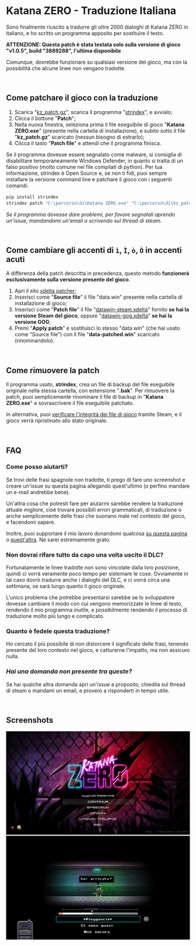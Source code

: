 # Katana ZERO - Traduzione Italiana
Sono finalmente riuscito a tradurre gli oltre 2000 dialoghi di Katana ZERO in italiano, e ho scritto un programma apposito per sostituire il testo.

**ATTENZIONE: Questa patch è stata testata solo sulla versione di gioco "v1.0.5", build "3889288", l'ultima disponibile**

Comunque, dovrebbe funzionare su qualsiasi versione del gioco, ma con la possibilità che alcune linee non vengano tradotte.

<br>

## Come patchare il gioco con la traduzione
1. Scarica "[kz_patch.gz](https://raw.githubusercontent.com/zWolfrost/Katana-ZERO-Traduzione-Italiana/main/kz_patch.gz)", scarica il programma "[strindex](https://github.com/zWolfrost/strindex/releases/tag/v3.7.1)", e avvialo;
2. Clicca il bottone "**Patch**";
3. Nella nuova finestra, seleziona prima il file eseguibile di gioco "**Katana ZERO.exe**" (presente nella cartella di installazione), e subito sotto il file "**kz_patch.gz**" scaricato (nessun bisogno di estrarlo);
4. Clicca il tasto "**Patch file**" e attendi che il programma finisca.

Se il programma dovesse essere segnalato come malware, si consiglia di disabilitare temporaneamente Windows Defender, in quanto si tratta di un falso positivo (molto comune nei file compilati di python). Per tua informazione, strindex è Open Source e, se non ti fidi, puoi sempre installare la versione command line e patchare il gioco con i seguenti comandi:

```sh
pip install strindex
strindex patch "C:\percorso\di\Katana ZERO.exe" "C:\percorso\di\kz_patch.gz"
```

*Se il programma dovesse dare problemi, per favore segnalali aprendo un'issue, mandandomi un'email o scrivendo sul thread di steam.*

<br>

## Come cambiare gli accenti di `ì`, `Ì`, `ò`, `Ò` in accenti acuti
A differenza della patch descritta in precedenza, questo metodo **funzionerà esclusivamente sulla versione presente del gioco**.

1. Apri il sito [xdelta patcher](https://kotcrab.github.io/xdelta-wasm/);
2. Inserisci come "**Source file**" il file "data.win" presente nella cartella di installazione di gioco;
3. Inserisci come "**Patch file**" il file "[datawin-steam.xdelta](https://raw.githubusercontent.com/zWolfrost/Katana-ZERO-Traduzione-Italiana/main/datawin-steam.xdelta)" fornito **se hai la versione Steam del gioco**, oppure "[datawin-gog.xdelta](https://raw.githubusercontent.com/zWolfrost/Katana-ZERO-Traduzione-Italiana/main/datawin-gog.xdelta)" **se hai la versione GOG**;
4. Premi "**Apply patch**" e sostituisci lo stesso "data.win" (che hai usato come "Source file") con il file "**data-patched.win**" scaricato (rinominandolo).

<br>

## Come rimuovere la patch
Il programma usato, **strindex**, crea un file di backup del file eseguibile originale nella stessa cartella, con estensione "**.bak**". Per rimuovere la patch, puoi semplicemente rinominare il file di backup in "**Katana ZERO.exe**" e sovrascrivere il file eseguibile patchato.

In alternativa, puoi [verificare l'integrità dei file di gioco](https://help.steampowered.com/it/faqs/view/0C48-FCBD-DA71-93EB) tramite Steam, e il gioco verrà ripristinato allo stato originale.

<br>

## FAQ
### Come posso aiutarti?
Se trovi delle frasi spagnole non tradotte, ti prego di fare uno screenshot e creare un'issue su questa pagina allegando quest'ultimo (o perfino mandare un e-mail andrebbe bene).

Un'altra cosa che potresti fare per aiutarmi sarebbe rendere la traduzione attuale migliore, cioè trovare possibili errori grammaticali, di traduzione o anche semplicemente delle frasi che suonano male nel contesto del gioco, e facendomi sapere.

Inoltre, puoi supportare il mio lavoro donandomi qualcosa [su questa pagina](https://paypal.me/zwolfrost) o [quest'altra](https://buymeacoffee.com/zwolfrost). Ne sarei estremamente grato.

### Non dovrai rifare tutto da capo una volta uscito il DLC?
Fortunatamente le linee tradotte non sono vincolate dalla loro posizione, quindi ci vorrà veramente poco tempo per sistemare le cose. Ovviamente in tal caso dovrò tradurre anche i dialoghi del DLC, e ci vorrà circa una settimana, se sarà lungo quanto il gioco originale.

L'unico problema che potrebbe presentarsi sarebbe se lo sviluppatore dovesse cambiare il modo con cui vengono memorizzate le linee di testo, rendendo il mio programma inutile, e possibilmente rendendo il processo di traduzione molto più lungo e complicato.

### Quanto è fedele questa traduzione?
Ho cercato il più possibile di non distorcere il significato delle frasi, tenendo presente del loro contesto nel gioco, e catturarne l'impatto, ma non assicuro nulla.

### *Hai una domanda non presente tra queste?*
Se hai qualche altra domanda apri un'issue a proposito, chiedila sul thread di steam o mandami un email, e proverò a risponderti in tempo utile.

<br>

## Screenshots
![Katana ZERO](./screenshot1.png)
![Katana ZERO](./screenshot2.png)
